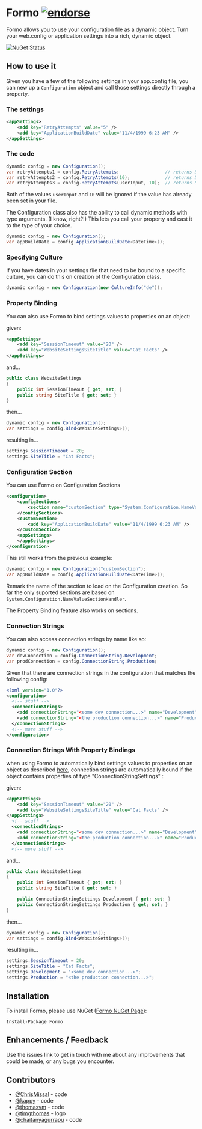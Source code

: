 # Formo [![endorse](http://api.coderwall.com/chrismissal/endorsecount.png)](http://coderwall.com/chrismissal)

Formo allows you to use your configuration file as a dynamic object. Turn your web.config or application settings into a rich, dynamic object.

[![NuGet Status](http://nugetstatus.com/Formo.png)](http://nugetstatus.com/packages/Formo)

## How to use it

Given you have a few of the following settings in your app.config file, you can new up a `Configuration` object and call those settings directly through a property.

### The settings

```xml
<appSettings>
    <add key="RetryAttempts" value="5" />
    <add key="ApplicationBuildDate" value="11/4/1999 6:23 AM" />
</appSettings>
```

### The code

```csharp
dynamic config = new Configuration();
var retryAttempts1 = config.RetryAttempts;                 // returns 5 as a string
var retryAttempts2 = config.RetryAttempts(10);             // returns 5 if found in config, else 10
var retryAttempts3 = config.RetryAttempts(userInput, 10);  // returns 5 if it exists in config, else userInput if not null, else 10
```

Both of the values `userInput` and `10` will be ignored if the value has already been set in your file.

The Configuration class also has the ability to call dynamic methods with type arguments. (I know, right?!) This lets you call your property and cast it to the type of your choice.

```csharp
dynamic config = new Configuration();
var appBuildDate = config.ApplicationBuildDate<DateTime>();
```

### Specifying Culture

If you have dates in your settings file that need to be bound to a specific culture, you can do this on creation of the Configuration class.

```csharp
dynamic config = new Configuration(new CultureInfo("de"));
```

### Property Binding

You can also use Formo to bind settings values to properties on an object:

given:

```xml
<appSettings>
    <add key="SessionTimeout" value="20" />
    <add key="WebsiteSettingsSiteTitle" value="Cat Facts" />
</appSettings>
```

and...

```csharp
public class WebsiteSettings
{
    public int SessionTimeout { get; set; }
    public string SiteTitle { get; set; }
}
```

then...

```csharp
dynamic config = new Configuration();
var settings = config.Bind<WebsiteSettings>();
```

resulting in...

```csharp
settings.SessionTimeout = 20;
settings.SiteTitle = "Cat Facts";
```

### Configuration Section

You can use Formo on Configuration Sections

```xml
<configuration>
    <configSections>
        <section name="customSection" type="System.Configuration.NameValueSectionHandler"/>
    </configSections>
    <customSection>
        <add key="ApplicationBuildDate" value="11/4/1999 6:23 AM" />
    </customSection>
    <appSettings>
    </appSettings>
</configuration>
```

This still works from the previous example:

```csharp
dynamic config = new Configuration("customSection");
var appBuildDate = config.ApplicationBuildDate<DateTime>();
```

Remark the name of the section to load on the Configuration creation.
So far the only suported sections are based on `System.Configuration.NameValueSectionHandler`.

The Property Binding feature also works on sections.

### Connection Strings

You can also access connection strings by name like so:

```csharp
dynamic config = new Configuration();
var devConnection = config.ConnectionString.Development;
var prodConnection = config.ConnectionString.Production;
```

Given that there are connection strings in the configuration that matches the following config:

```xml
<?xml version="1.0"?>
<configuration>
  <!-- stuff -->
  <connectionStrings>
    <add connectionString="<some dev connection...>" name="Development"/>
    <add connectionString="<the production connection...>" name="Production"/>
  </connectionStrings>
  <!-- more stuff -->
</configuration>
```

### Connection Strings With Property Bindings
when using Formo to automatically bind settings values to properties on an object as described [here](#property-binding),
connection strings are automatically bound if the object contains properties of type "ConnectionStringSettings" :

given:

```xml
<appSettings>
    <add key="SessionTimeout" value="20" />
    <add key="WebsiteSettingsSiteTitle" value="Cat Facts" />
</appSettings>
  <!-- stuff -->
  <connectionStrings>
    <add connectionString="<some dev connection...>" name="Development"/>
    <add connectionString="<the production connection...>" name="Production"/>
  </connectionStrings>
  <!-- more stuff -->
```

and...

```csharp
public class WebsiteSettings
{
    public int SessionTimeout { get; set; }
    public string SiteTitle { get; set; }

    public ConnectionStringSettings Development { get; set; }
    public ConnectionStringSettings Production { get; set; }
}
```

then...

```csharp
dynamic config = new Configuration();
var settings = config.Bind<WebsiteSettings>();
```

resulting in...

```csharp
settings.SessionTimeout = 20;
settings.SiteTitle = "Cat Facts";
settings.Development = "<some dev connection...>";
settings.Production = "<the production connection...>";
```

## Installation

To install Formo, please use NuGet ([Formo NuGet Page](https://www.nuget.org/packages/Formo/)):

    Install-Package Formo

## Enhancements / Feedback

Use the issues link to get in touch with me about any improvements that could be made, or any bugs you encounter.

## Contributors

* [@ChrisMissal](https://github.com/ChrisMissal) - code
* [@kappy](https://github.com/kappy) - code
* [@thomasvm](https://github.com/thomasvm) - code
* [@timgthomas](https://github.com/timgthomas) - logo
* [@chaitanyagurrapu](https://github.com/chaitanyagurrapu) - code
